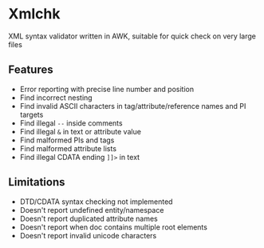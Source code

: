 # Xmlchk
XML syntax validator written in AWK, suitable for quick check on very large files

## Features
* Error reporting with precise line number and position
* Find incorrect nesting
* Find invalid ASCII characters in tag/attribute/reference names and PI targets
* Find illegal `--` inside comments
* Find illegal `&` in text or attribute value
* Find malformed PIs and tags
* Find malformed attribute lists
* Find illegal CDATA ending `]]>` in text

## Limitations
* DTD/CDATA syntax checking not implemented
* Doesn't report undefined entity/namespace
* Doesn't report duplicated attribute names
* Doesn't report when doc contains multiple root elements
* Doesn't report invalid unicode characters
